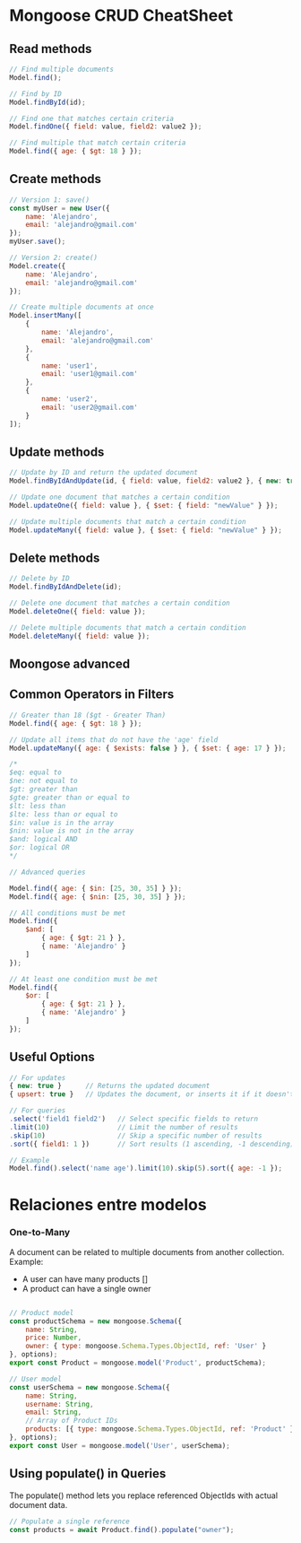 # Mongoose CRUD CheatSheet

## Read methods


```js
// Find multiple documents
Model.find();

// Find by ID
Model.findById(id);

// Find one that matches certain criteria
Model.findOne({ field: value, field2: value2 });

// Find multiple that match certain criteria
Model.find({ age: { $gt: 18 } });

```

## Create methods

```js
// Version 1: save()
const myUser = new User({
    name: 'Alejandro',
    email: 'alejandro@gmail.com'
});
myUser.save();

// Version 2: create()
Model.create({
    name: 'Alejandro',
    email: 'alejandro@gmail.com'
});

// Create multiple documents at once
Model.insertMany([
    {
        name: 'Alejandro',
        email: 'alejandro@gmail.com'
    },
    {
        name: 'user1',
        email: 'user1@gmail.com'
    },
    {
        name: 'user2',
        email: 'user2@gmail.com'
    }
]);
```

## Update methods
```js
// Update by ID and return the updated document
Model.findByIdAndUpdate(id, { field: value, field2: value2 }, { new: true });

// Update one document that matches a certain condition
Model.updateOne({ field: value }, { $set: { field: "newValue" } });

// Update multiple documents that match a certain condition
Model.updateMany({ field: value }, { $set: { field: "newValue" } });
```

## Delete methods
```js
// Delete by ID
Model.findByIdAndDelete(id);

// Delete one document that matches a certain condition
Model.deleteOne({ field: value });

// Delete multiple documents that match a certain condition
Model.deleteMany({ field: value });
```

## Moongose advanced

## Common Operators in Filters

```js
// Greater than 18 ($gt - Greater Than)
Model.find({ age: { $gt: 18 } });

// Update all items that do not have the 'age' field
Model.updateMany({ age: { $exists: false } }, { $set: { age: 17 } });

/*
$eq: equal to
$ne: not equal to
$gt: greater than
$gte: greater than or equal to
$lt: less than
$lte: less than or equal to
$in: value is in the array
$nin: value is not in the array
$and: logical AND
$or: logical OR
*/

// Advanced queries

Model.find({ age: { $in: [25, 30, 35] } });
Model.find({ age: { $nin: [25, 30, 35] } });

// All conditions must be met
Model.find({
    $and: [
        { age: { $gt: 21 } },
        { name: 'Alejandro' }
    ]
});

// At least one condition must be met
Model.find({
    $or: [
        { age: { $gt: 21 } },
        { name: 'Alejandro' }
    ]
});
```

## Useful Options

```js
// For updates
{ new: true }      // Returns the updated document
{ upsert: true }   // Updates the document, or inserts it if it doesn't exist

// For queries
.select('field1 field2')   // Select specific fields to return
.limit(10)                 // Limit the number of results
.skip(10)                  // Skip a specific number of results
.sort({ field1: 1 })       // Sort results (1 ascending, -1 descending)

// Example
Model.find().select('name age').limit(10).skip(5).sort({ age: -1 });
```

# Relaciones entre modelos

### One-to-Many

A document can be related to multiple documents from another collection.
Example:
- A user can have many products []
- A product can have a single owner

```js

// Product model
const productSchema = new mongoose.Schema({
    name: String,
    price: Number,
    owner: { type: mongoose.Schema.Types.ObjectId, ref: 'User' }
}, options);
export const Product = mongoose.model('Product', productSchema);

// User model
const userSchema = new mongoose.Schema({
    name: String,
    username: String,
    email: String,
    // Array of Product IDs
    products: [{ type: mongoose.Schema.Types.ObjectId, ref: 'Product' }]
}, options);
export const User = mongoose.model('User', userSchema);
```

## Using populate() in Queries

The populate() method lets you replace referenced ObjectIds with actual document data.
```js
// Populate a single reference
const products = await Product.find().populate("owner");
```